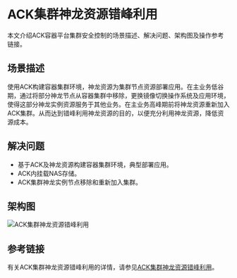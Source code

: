 # ACK集群神龙资源错峰利用

本文介绍ACK容器平台集群安全控制的场景描述、解决问题、架构图及操作参考链接。

## 场景描述

使用ACK构建容器集群环境，神龙资源为集群节点资源部署应用。在主业务低谷期，通过将部分神龙节点从容器集群中移除，更换镜像切换操作系统及应用环境， 使得这部分神龙实例资源服务于其他业务。在主业务高峰期前将神龙资源重新加入ACK集群。从而达到错峰利用神龙资源的目的，以便充分利用神龙资源，降低资源成本。

## 解决问题

-   基于ACK及神龙资源构建容器集群环境，典型部署应用。
-   ACK内挂载NAS存储。
-   ACK集群神龙实例节点移除和重新加入集群。

## 架构图

![ACK集群神龙资源错峰利用](https://static-aliyun-doc.oss-accelerate.aliyuncs.com/assets/img/zh-CN/3345352261/p277415.png)

## 参考链接

有关ACK集群神龙资源错峰利用的详情，请参见[ACK集群神龙资源错峰利用](https://bp.aliyun.com/detail/144)。


